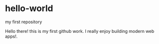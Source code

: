 # hello-world
my first repository

Hello there!
this is my first github work. I really enjoy building modern web apps!.
